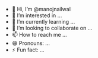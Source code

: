 - 👋 Hi, I’m @manojnailwal
- 👀 I’m interested in ...
- 🌱 I’m currently learning ...
- 💞️ I’m looking to collaborate on ...
- 📫 How to reach me ...
- 😄 Pronouns: ...
- ⚡ Fun fact: ...

<!---
manojnailwal/manojnailwal is a ✨ special ✨ repository because its `README.md` (this file) appears on your GitHub profile.
You can click the Preview link to take a look at your changes.
--->
